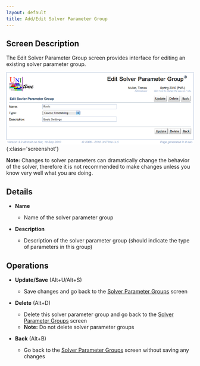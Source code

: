 ```yaml
---
layout: default
title: Add/Edit Solver Parameter Group
---
```



## Screen Description

The Edit Solver Parameter Group screen provides interface for editing an existing solver parameter group.

![Edit Solver Parameter Group](images/edit-solver-parameter-group-1.png){:class='screenshot'}

**Note:** Changes to solver parameters can dramatically change the behavior of the solver, therefore it is not recommended to make changes unless you know very well what you are doing.

## Details

* **Name**
	* Name of the solver parameter group

* **Description**
	* Description of the solver parameter group (should indicate the type of parameters in this group)

## Operations

* **Update/Save** (Alt+U/Alt+S)
	* Save changes and go back to the [Solver Parameter Groups](solver-parameter-groups) screen

* **Delete** (Alt+D)
	* Delete this solver parameter group and go back to the [Solver Parameter Groups](solver-parameter-groups) screen
	* **Note:** Do not delete solver parameter groups

* **Back** (Alt+B)
	* Go back to the [Solver Parameter Groups](solver-parameter-groups) screen without saving any changes
